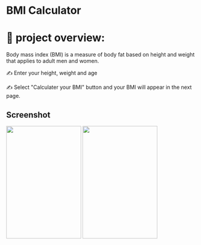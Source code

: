 # BMI Calculator

# 🥲 project overview:
Body mass index (BMI) is a measure of body fat based on height and weight that applies to adult men and women.

✍️ Enter your height, weight and age

✍️ Select "Calculater your BMI" button and your BMI will appear in the next page.

## Screenshot
<img src="https://user-images.githubusercontent.com/99319134/218358432-f630baf2-caf4-4171-a4f7-9a7f85fca1f8.jpg" width="200" height="300" /> <img src="https://user-images.githubusercontent.com/99319134/218358434-e591a7a1-9e33-4ddc-b5e9-97a318ff40b3.jpg" width="200" height="300" />
